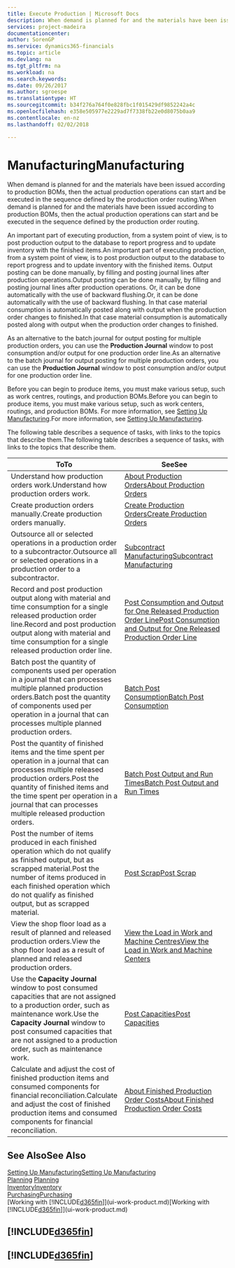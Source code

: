 ```yaml
---
title: Execute Production | Microsoft Docs
description: When demand is planned for and the materials have been issued according to production BOMs, then the actual production operations can start and be executed in the sequence defined by the production order routing.
services: project-madeira
documentationcenter: 
author: SorenGP
ms.service: dynamics365-financials
ms.topic: article
ms.devlang: na
ms.tgt_pltfrm: na
ms.workload: na
ms.search.keywords: 
ms.date: 09/26/2017
ms.author: sgroespe
ms.translationtype: HT
ms.sourcegitcommit: b34f276a764f0e828fbc1f015429df9852242a4c
ms.openlocfilehash: e358e505977e2229ad7f7338fb22e0d8075b0aa9
ms.contentlocale: en-nz
ms.lasthandoff: 02/02/2018

---
```

# <a name="manufacturing"></a><span data-ttu-id="65762-103">Manufacturing</span><span class="sxs-lookup"><span data-stu-id="65762-103">Manufacturing</span></span>
<span data-ttu-id="65762-104">When demand is planned for and the materials have been issued according to production BOMs, then the actual production operations can start and be executed in the sequence defined by the production order routing.</span><span class="sxs-lookup"><span data-stu-id="65762-104">When demand is planned for and the materials have been issued according to production BOMs, then the actual production operations can start and be executed in the sequence defined by the production order routing.</span></span>  

<span data-ttu-id="65762-105">An important part of executing production, from a system point of view, is to post production output to the database to report progress and to update inventory with the finished items.</span><span class="sxs-lookup"><span data-stu-id="65762-105">An important part of executing production, from a system point of view, is to post production output to the database to report progress and to update inventory with the finished items.</span></span> <span data-ttu-id="65762-106">Output posting can be done manually, by filling and posting journal lines after production operations.</span><span class="sxs-lookup"><span data-stu-id="65762-106">Output posting can be done manually, by filling and posting journal lines after production operations.</span></span> <span data-ttu-id="65762-107">Or, it can be done automatically with the use of backward flushing.</span><span class="sxs-lookup"><span data-stu-id="65762-107">Or, it can be done automatically with the use of backward flushing.</span></span> <span data-ttu-id="65762-108">In that case material consumption is automatically posted along with output when the production order changes to finished.</span><span class="sxs-lookup"><span data-stu-id="65762-108">In that case material consumption is automatically posted along with output when the production order changes to finished.</span></span>  

<span data-ttu-id="65762-109">As an alternative to the batch journal for output posting for multiple production orders, you can use the **Production Journal** window to post consumption and/or output for one production order line.</span><span class="sxs-lookup"><span data-stu-id="65762-109">As an alternative to the batch journal for output posting for multiple production orders, you can use the **Production Journal** window to post consumption and/or output for one production order line.</span></span>

<span data-ttu-id="65762-110">Before you can begin to produce items, you must make various setup, such as work centres, routings, and production BOMs.</span><span class="sxs-lookup"><span data-stu-id="65762-110">Before you can begin to produce items, you must make various setup, such as work centers, routings, and production BOMs.</span></span> <span data-ttu-id="65762-111">For more information, see [Setting Up Manufacturing](production-configure-production-processes.md).</span><span class="sxs-lookup"><span data-stu-id="65762-111">For more information, see [Setting Up Manufacturing](production-configure-production-processes.md).</span></span>

<span data-ttu-id="65762-112">The following table describes a sequence of tasks, with links to the topics that describe them.</span><span class="sxs-lookup"><span data-stu-id="65762-112">The following table describes a sequence of tasks, with links to the topics that describe them.</span></span>   

|<span data-ttu-id="65762-113">**To**</span><span class="sxs-lookup"><span data-stu-id="65762-113">**To**</span></span>|<span data-ttu-id="65762-114">**See**</span><span class="sxs-lookup"><span data-stu-id="65762-114">**See**</span></span>|  
|------------|-------------|  
|<span data-ttu-id="65762-115">Understand how production orders work.</span><span class="sxs-lookup"><span data-stu-id="65762-115">Understand how production orders work.</span></span>|[<span data-ttu-id="65762-116">About Production Orders</span><span class="sxs-lookup"><span data-stu-id="65762-116">About Production Orders</span></span>](production-about-production-orders.md)|
|<span data-ttu-id="65762-117">Create production orders manually.</span><span class="sxs-lookup"><span data-stu-id="65762-117">Create production orders manually.</span></span>|[<span data-ttu-id="65762-118">Create Production Orders</span><span class="sxs-lookup"><span data-stu-id="65762-118">Create Production Orders</span></span>](production-how-to-create-production-orders.md)|
|<span data-ttu-id="65762-119">Outsource all or selected operations in a production order to a subcontractor.</span><span class="sxs-lookup"><span data-stu-id="65762-119">Outsource all or selected operations in a production order to a subcontractor.</span></span>|[<span data-ttu-id="65762-120">Subcontract Manufacturing</span><span class="sxs-lookup"><span data-stu-id="65762-120">Subcontract Manufacturing</span></span>](production-how-to-subcontract-manufacturing.md)|
|<span data-ttu-id="65762-121">Record and post production output along with material and time consumption for a single released production order line.</span><span class="sxs-lookup"><span data-stu-id="65762-121">Record and post production output along with material and time consumption for a single released production order line.</span></span>|[<span data-ttu-id="65762-122">Post Consumption and Output for One Released Production Order Line</span><span class="sxs-lookup"><span data-stu-id="65762-122">Post Consumption and Output for One Released Production Order Line</span></span>](production-how-to-register-consumption-and-output.md)|  
|<span data-ttu-id="65762-123">Batch post the quantity of components used per operation in a journal that can processes multiple planned production orders.</span><span class="sxs-lookup"><span data-stu-id="65762-123">Batch post the quantity of components used per operation in a journal that can processes multiple planned production orders.</span></span>|[<span data-ttu-id="65762-124">Batch Post Consumption</span><span class="sxs-lookup"><span data-stu-id="65762-124">Batch Post Consumption</span></span>](production-how-to-post-consumption.md)|
|<span data-ttu-id="65762-125">Post the quantity of finished items and the time spent per operation in a journal that can processes multiple released production orders.</span><span class="sxs-lookup"><span data-stu-id="65762-125">Post the quantity of finished items and the time spent per operation in a journal that can processes multiple released production orders.</span></span>|[<span data-ttu-id="65762-126">Batch Post Output and Run Times</span><span class="sxs-lookup"><span data-stu-id="65762-126">Batch Post Output and Run Times</span></span>](production-how-to-post-output-quantity.md)|  
|<span data-ttu-id="65762-127">Post the number of items produced in each finished operation which do not qualify as finished output, but as scrapped material.</span><span class="sxs-lookup"><span data-stu-id="65762-127">Post the number of items produced in each finished operation which do not qualify as finished output, but as scrapped material.</span></span>|[<span data-ttu-id="65762-128">Post Scrap</span><span class="sxs-lookup"><span data-stu-id="65762-128">Post Scrap</span></span>](production-how-to-post-scrap.md)|
|<span data-ttu-id="65762-129">View the shop floor load as a result of planned and released production orders.</span><span class="sxs-lookup"><span data-stu-id="65762-129">View the shop floor load as a result of planned and released production orders.</span></span>|[<span data-ttu-id="65762-130">View the Load in Work and Machine Centres</span><span class="sxs-lookup"><span data-stu-id="65762-130">View the Load in Work and Machine Centers</span></span>](production-how-to-view-the-load-on-work-centers.md)|      
|<span data-ttu-id="65762-131">Use the **Capacity Journal** window to post consumed capacities that are not assigned to a production order, such as maintenance work.</span><span class="sxs-lookup"><span data-stu-id="65762-131">Use the **Capacity Journal** window to post consumed capacities that are not assigned to a production order, such as maintenance work.</span></span>|[<span data-ttu-id="65762-132">Post Capacities</span><span class="sxs-lookup"><span data-stu-id="65762-132">Post Capacities</span></span>](production-how-to-post-capacities.md)|  
|<span data-ttu-id="65762-133">Calculate and adjust the cost of finished production items and consumed components for financial reconciliation.</span><span class="sxs-lookup"><span data-stu-id="65762-133">Calculate and adjust the cost of finished production items and consumed components for financial reconciliation.</span></span>|[<span data-ttu-id="65762-134">About Finished Production Order Costs</span><span class="sxs-lookup"><span data-stu-id="65762-134">About Finished Production Order Costs</span></span>](finance-about-finished-production-order-costs.md)|  

## <a name="see-also"></a><span data-ttu-id="65762-135">See Also</span><span class="sxs-lookup"><span data-stu-id="65762-135">See Also</span></span>  
[<span data-ttu-id="65762-136">Setting Up Manufacturing</span><span class="sxs-lookup"><span data-stu-id="65762-136">Setting Up Manufacturing</span></span>](production-configure-production-processes.md)  
<span data-ttu-id="65762-137">[Planning](production-planning.md)    </span><span class="sxs-lookup"><span data-stu-id="65762-137">[Planning](production-planning.md)    </span></span>  
[<span data-ttu-id="65762-138">Inventory</span><span class="sxs-lookup"><span data-stu-id="65762-138">Inventory</span></span>](inventory-manage-inventory.md)  
[<span data-ttu-id="65762-139">Purchasing</span><span class="sxs-lookup"><span data-stu-id="65762-139">Purchasing</span></span>](purchasing-manage-purchasing.md)  
<span data-ttu-id="65762-140">[Working with [!INCLUDE[d365fin](includes/d365fin_md.md)]](ui-work-product.md)</span><span class="sxs-lookup"><span data-stu-id="65762-140">[Working with [!INCLUDE[d365fin](includes/d365fin_md.md)]](ui-work-product.md)</span></span>

## [!INCLUDE[d365fin](includes/free_trial_md.md)]  
## [!INCLUDE[d365fin](includes/training_link_md.md)]


